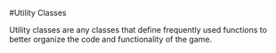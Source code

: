 #Utility Classes

Utility classes are any classes that define frequently used functions to better organize the code and functionality of the game.
